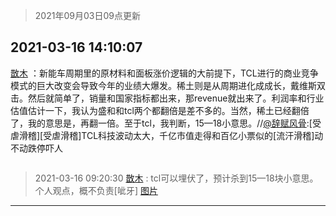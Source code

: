 > 2021年09月03日09点更新
<link rel="stylesheet" href="https://cdn.jsdelivr.net/gh/taotie6/sampleJSON@main/css/photo_show.css">


 ## 2021-03-16 14:10:07 

 [㪚木](https://www.coolapk.com/feed/25575528?shareKey=OTEyNDJlYjA1NzYyNjEzMTc3ZDc~) ：新能车周期里的原材料和面板涨价逻辑的大前提下，TCL进行的商业竞争模式的巨大改变会导致今年的业绩大爆发。稀土则是从周期进化成成长，戴维斯双击。然后就简单了，销量和国家指标都出来，那revenue就出来了。利润率和行业估值估计一下，我认为盛和和tcl两个都翻倍是差不多的。当然<!--break-->，稀土已经翻倍了，我的意思是，再翻一倍。至于tcl，我判断，15—18小意思。//<a class="feed-link-uname" href="/u/辞赋风骨">@辞赋风骨</a>:[受虐滑稽][受虐滑稽]TCL科技波动太大，千亿市值走得和百亿小票似的[流汗滑稽]动不动跌停吓人 

<div class="album">
<img class="img-item" src="" />
</div>

> 2021-03-16 09:20:30 
> [㪚木](https://www.coolapk.com/feed/25568794?shareKey=ZGMzNzgzNTNlODQyNjEzMTc3ZDc~) : tcl可以埋伏了，预计杀到15—18块小意思。 个人观点，概不负责[呲牙] 
[图片](http://image.coolapk.com/feed/2021/0127/19/1081091_0635cfdc_5333_1359@288x512.gif)

 ------- 

